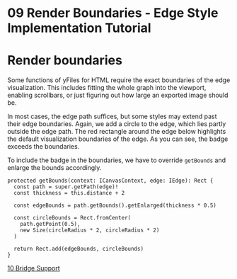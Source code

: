 <!--
 //////////////////////////////////////////////////////////////////////////////
 // @license
 // This file is part of yFiles for HTML 2.6.
 // Use is subject to license terms.
 //
 // Copyright (c) 2000-2023 by yWorks GmbH, Vor dem Kreuzberg 28,
 // 72070 Tuebingen, Germany. All rights reserved.
 //
 //////////////////////////////////////////////////////////////////////////////
-->
# 09 Render Boundaries - Edge Style Implementation Tutorial

# Render boundaries

Some functions of yFiles for HTML require the exact boundaries of the edge visualization. This includes fitting the whole graph into the viewport, enabling scrollbars, or just figuring out how large an exported image should be.

In most cases, the edge path suffices, but some styles may extend past their edge boundaries. Again, we add a circle to the edge, which lies partly outside the edge path. The red rectangle around the edge below highlights the default visualization boundaries of the edge. As you can see, the badge exceeds the boundaries.

To include the badge in the boundaries, we have to override `getBounds` and enlarge the bounds accordingly.

```
protected getBounds(context: ICanvasContext, edge: IEdge): Rect {
  const path = super.getPath(edge)!
  const thickness = this.distance + 2

  const edgeBounds = path.getBounds().getEnlarged(thickness * 0.5)

  const circleBounds = Rect.fromCenter(
    path.getPoint(0.5),
    new Size(circleRadius * 2, circleRadius * 2)
  )

  return Rect.add(edgeBounds, circleBounds)
}
```

[10 Bridge Support](../../tutorial-style-implementation-edge/10-bridge-support/index.html)
